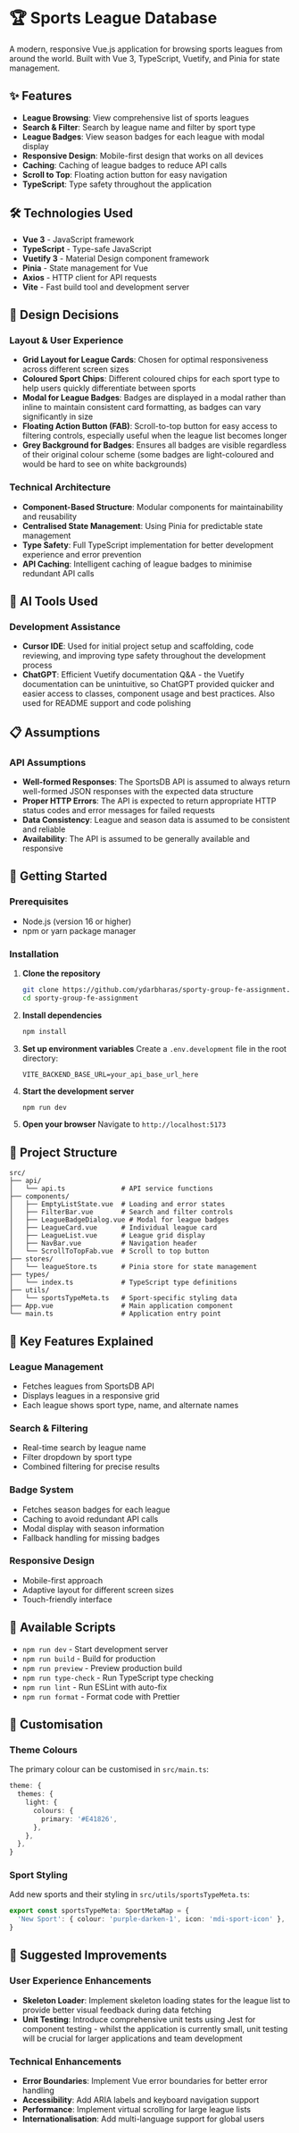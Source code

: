 # 🏆 Sports League Database

A modern, responsive Vue.js application for browsing sports leagues from around the world. Built with Vue 3, TypeScript, Vuetify, and Pinia for state management.

## ✨ Features

- **League Browsing**: View comprehensive list of sports leagues
- **Search & Filter**: Search by league name and filter by sport type
- **League Badges**: View season badges for each league with modal display
- **Responsive Design**: Mobile-first design that works on all devices
- **Caching**: Caching of league badges to reduce API calls
- **Scroll to Top**: Floating action button for easy navigation
- **TypeScript**: Type safety throughout the application

## 🛠️ Technologies Used

- **Vue 3** - JavaScript framework
- **TypeScript** - Type-safe JavaScript
- **Vuetify 3** - Material Design component framework
- **Pinia** - State management for Vue
- **Axios** - HTTP client for API requests
- **Vite** - Fast build tool and development server

## 🎨 Design Decisions

### Layout & User Experience

- **Grid Layout for League Cards**: Chosen for optimal responsiveness across different screen sizes
- **Coloured Sport Chips**: Different coloured chips for each sport type to help users quickly differentiate between sports
- **Modal for League Badges**: Badges are displayed in a modal rather than inline to maintain consistent card formatting, as badges can vary significantly in size
- **Floating Action Button (FAB)**: Scroll-to-top button for easy access to filtering controls, especially useful when the league list becomes longer
- **Grey Background for Badges**: Ensures all badges are visible regardless of their original colour scheme (some badges are light-coloured and would be hard to see on white backgrounds)

### Technical Architecture

- **Component-Based Structure**: Modular components for maintainability and reusability
- **Centralised State Management**: Using Pinia for predictable state management
- **Type Safety**: Full TypeScript implementation for better development experience and error prevention
- **API Caching**: Intelligent caching of league badges to minimise redundant API calls

## 🤖 AI Tools Used

### Development Assistance

- **Cursor IDE**: Used for initial project setup and scaffolding, code reviewing, and improving type safety throughout the development process
- **ChatGPT**: Efficient Vuetify documentation Q&A - the Vuetify documentation can be unintuitive, so ChatGPT provided quicker and easier access to classes, component usage and best practices. Also used for README support and code polishing

## 📋 Assumptions

### API Assumptions

- **Well-formed Responses**: The SportsDB API is assumed to always return well-formed JSON responses with the expected data structure
- **Proper HTTP Errors**: The API is expected to return appropriate HTTP status codes and error messages for failed requests
- **Data Consistency**: League and season data is assumed to be consistent and reliable
- **Availability**: The API is assumed to be generally available and responsive

## 🚀 Getting Started

### Prerequisites

- Node.js (version 16 or higher)
- npm or yarn package manager

### Installation

1. **Clone the repository**

   ```bash
   git clone https://github.com/ydarbharas/sporty-group-fe-assignment.git
   cd sporty-group-fe-assignment
   ```

2. **Install dependencies**

   ```bash
   npm install
   ```

3. **Set up environment variables**
   Create a `.env.development` file in the root directory:

   ```env
   VITE_BACKEND_BASE_URL=your_api_base_url_here
   ```

4. **Start the development server**

   ```bash
   npm run dev
   ```

5. **Open your browser**
   Navigate to `http://localhost:5173`

## 📁 Project Structure

```
src/
├── api/
│   └── api.ts              # API service functions
├── components/
│   ├── EmptyListState.vue  # Loading and error states
│   ├── FilterBar.vue       # Search and filter controls
│   ├── LeagueBadgeDialog.vue # Modal for league badges
│   ├── LeagueCard.vue      # Individual league card
│   ├── LeagueList.vue      # League grid display
│   ├── NavBar.vue          # Navigation header
│   └── ScrollToTopFab.vue  # Scroll to top button
├── stores/
│   └── leagueStore.ts      # Pinia store for state management
├── types/
│   └── index.ts            # TypeScript type definitions
├── utils/
│   └── sportsTypeMeta.ts   # Sport-specific styling data
├── App.vue                 # Main application component
└── main.ts                 # Application entry point
```

## 🎯 Key Features Explained

### League Management

- Fetches leagues from SportsDB API
- Displays leagues in a responsive grid
- Each league shows sport type, name, and alternate names

### Search & Filtering

- Real-time search by league name
- Filter dropdown by sport type
- Combined filtering for precise results

### Badge System

- Fetches season badges for each league
- Caching to avoid redundant API calls
- Modal display with season information
- Fallback handling for missing badges

### Responsive Design

- Mobile-first approach
- Adaptive layout for different screen sizes
- Touch-friendly interface

## 🔧 Available Scripts

- `npm run dev` - Start development server
- `npm run build` - Build for production
- `npm run preview` - Preview production build
- `npm run type-check` - Run TypeScript type checking
- `npm run lint` - Run ESLint with auto-fix
- `npm run format` - Format code with Prettier

## 🎨 Customisation

### Theme Colours

The primary colour can be customised in `src/main.ts`:

```typescript
theme: {
  themes: {
    light: {
      colours: {
        primary: '#E41826',
      },
    },
  },
}
```

### Sport Styling

Add new sports and their styling in `src/utils/sportsTypeMeta.ts`:

```typescript
export const sportsTypeMeta: SportMetaMap = {
  'New Sport': { colour: 'purple-darken-1', icon: 'mdi-sport-icon' },
}
```

## 🚀 Suggested Improvements

### User Experience Enhancements

- **Skeleton Loader**: Implement skeleton loading states for the league list to provide better visual feedback during data fetching
- **Unit Testing**: Introduce comprehensive unit tests using Jest for component testing - whilst the application is currently small, unit testing will be crucial for larger applications and team development

### Technical Enhancements

- **Error Boundaries**: Implement Vue error boundaries for better error handling
- **Accessibility**: Add ARIA labels and keyboard navigation support
- **Performance**: Implement virtual scrolling for large league lists
- **Internationalisation**: Add multi-language support for global users
